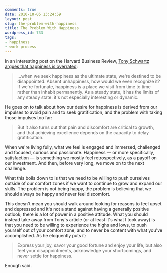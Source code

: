 ```yaml
---
comments: true
date: 2010-10-05 13:24:59
layout: post
slug: the-problem-with-happiness
title: The Problem With Happiness
wordpress_id: 733
tags:
- happiness
- work process
---
```


In an interesting post on the Harvard Business Review, [Tony Schwartz argues that happiness is overrated](http://blogs.hbr.org/schwartz/2010/10/happiness-is-overrated.html):


> …when we seek happiness as the ultimate state, we're destined to be disappointed. Absent unhappiness, how would we even recognize it? If we're fortunate, happiness is a place we visit from time to time rather than inhabit permanently. As a steady state, it has the limits of any steady state: it's not especially interesting or dynamic.


He goes on to talk about how our desire for happiness is derived from our impulses to avoid pain and to seek gratification, and the problem with taking those impulses too far:


> But it also turns out that pain and discomfort are critical to growth, and that achieving excellence depends on the capacity to delay gratification.

When we're living fully, what we feel is engaged and immersed, challenged and focused, curious and passionate. Happiness — or more specifically, satisfaction — is something we mostly feel retrospectively, as a payoff on our investment. And then, before very long, we move on to the next challenge.


What this boils down to is that we need to be willing to push ourselves outside of our comfort zones if we want to continue to grow and expand our skills. The problem is not being happy, the problem is believing that we should always be happy and never feel discomfort.

This doesn't mean you should walk around looking for reasons to feel upset and depressed and it's not a stand against having a generally positive outlook; there is a lot of power in a positive attitude. What you should instead take away from Tony's article (or at least it's what I took away) is that you need to be willing to experience the highs and lows, to push yourself out of your comfort zone, and to never be content with what you've accomplished. As he eloquently puts it:


> Express your joy, savor your good fortune and enjoy your life, but also feel your disappointments, acknowledge your shortcomings, and never settle for happiness.


Enough said.
